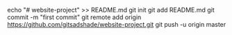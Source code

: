 echo "# website-project" >> README.md
git init
git add README.md
git commit -m "first commit"
git remote add origin https://github.com/gitsadshade/website-project.git
git push -u origin master
